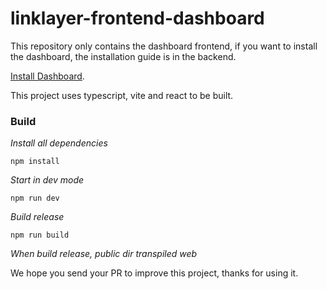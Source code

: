 # linklayer-frontend-dashboard
This repository only contains the dashboard frontend, if you want to install the dashboard, the installation guide is in the backend.


[Install Dashboard](https://github.com/NewToolsWorks/linklayer-backend-dashboard).

This project uses typescript, vite and react to be built.

### Build

_Install all dependencies_

```console
npm install
```

_Start in dev mode_

```console
npm run dev
```

_Build release_

```console
npm run build
```

_When build release, public dir transpiled web_


We hope you send your PR to improve this project, thanks for using it.

